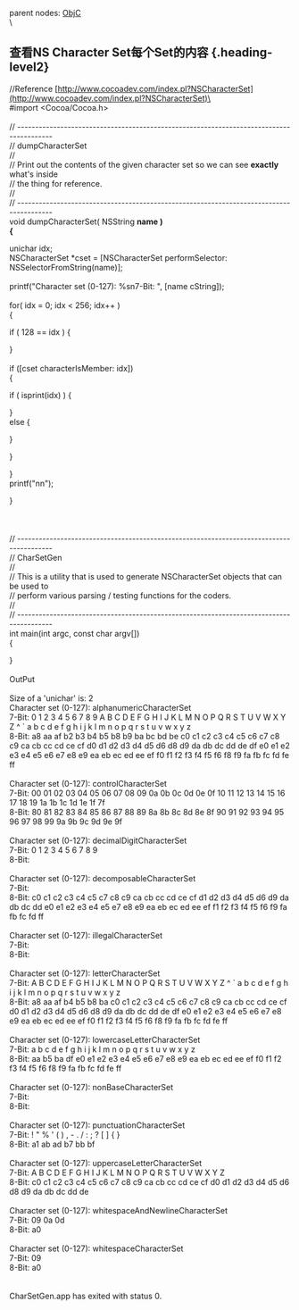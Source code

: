 parent nodes: [ObjC](ObjC.html)\
\

查看NS Character Set每个Set的内容 {.heading-level2}
---------------------------------

//Reference
[http://www.cocoadev.com/index.pl?NSCharacterSet](http://www.cocoadev.com/index.pl?NSCharacterSet)\
 \
 \#import \<Cocoa/Cocoa.h\>\
 \
 //
----------------------------------------------------------------------------------------\
 // dumpCharacterSet\
 //\
 // Print out the contents of the given character set so we can see
**exactly** what's inside\
 // the thing for reference.\
 //\
 //
----------------------------------------------------------------------------------------\
 void dumpCharacterSet( NSString **name )\
 {**

unichar idx;\
 NSCharacterSet \*cset = [NSCharacterSet performSelector:
NSSelectorFromString(name)];\
 \
 printf("Character set (0-127): %sn7-Bit: ", [name cString]);\
 \
 for( idx = 0; idx \< 256; idx++ )\
 {

if ( 128 == idx ) {

}\
 \
 if ([cset characterIsMember: idx])\
 {

if ( isprint(idx) ) {

}\
 else {

}

}

}\
 printf("nn");

}\
 \
 \
 \
 //
----------------------------------------------------------------------------------------\
 // CharSetGen\
 //\
 // This is a utility that is used to generate NSCharacterSet objects
that can be used to\
 // perform various parsing / testing functions for the coders.\
 //\
 //
----------------------------------------------------------------------------------------\
 int main(int argc, const char argv[])\
 {

}\
 \
 OutPut\
 \
 Size of a 'unichar' is: 2\
 Character set (0-127): alphanumericCharacterSet\
 7-Bit: 0 1 2 3 4 5 6 7 8 9 A B C D E F G H I J K L M N O P Q R S T U V
W X Y Z \^ \` a b c d e f g h i j k l m n o p q r s t u v w x y z \
 8-Bit: a8 aa af b2 b3 b4 b5 b8 b9 ba bc bd be c0 c1 c2 c3 c4 c5 c6 c7
c8 c9 ca cb cc cd ce cf d0 d1 d2 d3 d4 d5 d6 d8 d9 da db dc dd de df e0
e1 e2 e3 e4 e5 e6 e7 e8 e9 ea eb ec ed ee ef f0 f1 f2 f3 f4 f5 f6 f8 f9
fa fb fc fd fe ff \
 \
 Character set (0-127): controlCharacterSet\
 7-Bit: 00 01 02 03 04 05 06 07 08 09 0a 0b 0c 0d 0e 0f 10 11 12 13 14
15 16 17 18 19 1a 1b 1c 1d 1e 1f 7f \
 8-Bit: 80 81 82 83 84 85 86 87 88 89 8a 8b 8c 8d 8e 8f 90 91 92 93 94
95 96 97 98 99 9a 9b 9c 9d 9e 9f \
 \
 Character set (0-127): decimalDigitCharacterSet\
 7-Bit: 0 1 2 3 4 5 6 7 8 9 \
 8-Bit: \
 \
 Character set (0-127): decomposableCharacterSet\
 7-Bit: \
 8-Bit: c0 c1 c2 c3 c4 c5 c7 c8 c9 ca cb cc cd ce cf d1 d2 d3 d4 d5 d6
d9 da db dc dd e0 e1 e2 e3 e4 e5 e7 e8 e9 ea eb ec ed ee ef f1 f2 f3 f4
f5 f6 f9 fa fb fc fd ff \
 \
 Character set (0-127): illegalCharacterSet\
 7-Bit: \
 8-Bit: \
 \
 Character set (0-127): letterCharacterSet\
 7-Bit: A B C D E F G H I J K L M N O P Q R S T U V W X Y Z \^ \` a b c
d e f g h i j k l m n o p q r s t u v w x y z \
 8-Bit: a8 aa af b4 b5 b8 ba c0 c1 c2 c3 c4 c5 c6 c7 c8 c9 ca cb cc cd
ce cf d0 d1 d2 d3 d4 d5 d6 d8 d9 da db dc dd de df e0 e1 e2 e3 e4 e5 e6
e7 e8 e9 ea eb ec ed ee ef f0 f1 f2 f3 f4 f5 f6 f8 f9 fa fb fc fd fe ff
\
 \
 Character set (0-127): lowercaseLetterCharacterSet\
 7-Bit: a b c d e f g h i j k l m n o p q r s t u v w x y z \
 8-Bit: aa b5 ba df e0 e1 e2 e3 e4 e5 e6 e7 e8 e9 ea eb ec ed ee ef f0
f1 f2 f3 f4 f5 f6 f8 f9 fa fb fc fd fe ff \
 \
 Character set (0-127): nonBaseCharacterSet\
 7-Bit: \
 8-Bit: \
 \
 Character set (0-127): punctuationCharacterSet\
 7-Bit: ! " % ' ( ) , - . / : ; ? [ ] { } \
 8-Bit: a1 ab ad b7 bb bf \
 \
 Character set (0-127): uppercaseLetterCharacterSet\
 7-Bit: A B C D E F G H I J K L M N O P Q R S T U V W X Y Z \
 8-Bit: c0 c1 c2 c3 c4 c5 c6 c7 c8 c9 ca cb cc cd ce cf d0 d1 d2 d3 d4
d5 d6 d8 d9 da db dc dd de \
 \
 Character set (0-127): whitespaceAndNewlineCharacterSet\
 7-Bit: 09 0a 0d \
 8-Bit: a0 \
 \
 Character set (0-127): whitespaceCharacterSet\
 7-Bit: 09 \
 8-Bit: a0 \
 \
 \
 CharSetGen.app has exited with status 0.
